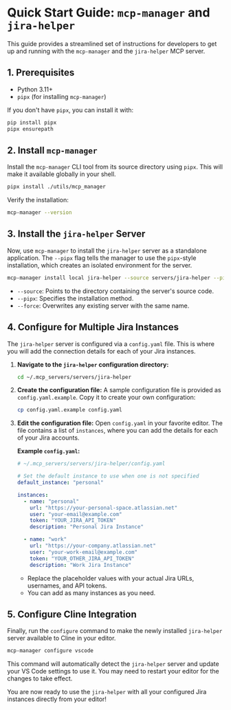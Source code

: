 # Quick Start Guide: `mcp-manager` and `jira-helper`

This guide provides a streamlined set of instructions for developers to get up and running with the `mcp-manager` and the `jira-helper` MCP server.

## 1. Prerequisites

-   Python 3.11+
-   `pipx` (for installing `mcp-manager`)

If you don't have `pipx`, you can install it with:
```bash
pip install pipx
pipx ensurepath
```

## 2. Install `mcp-manager`

Install the `mcp-manager` CLI tool from its source directory using `pipx`. This will make it available globally in your shell.

```bash
pipx install ./utils/mcp_manager
```

Verify the installation:
```bash
mcp-manager --version
```

## 3. Install the `jira-helper` Server

Now, use `mcp-manager` to install the `jira-helper` server as a standalone application. The `--pipx` flag tells the manager to use the `pipx`-style installation, which creates an isolated environment for the server.

```bash
mcp-manager install local jira-helper --source servers/jira-helper --pipx --force
```
*   `--source`: Points to the directory containing the server's source code.
*   `--pipx`: Specifies the installation method.
*   `--force`: Overwrites any existing server with the same name.

## 4. Configure for Multiple Jira Instances

The `jira-helper` server is configured via a `config.yaml` file. This is where you will add the connection details for each of your Jira instances.

1.  **Navigate to the `jira-helper` configuration directory:**
    ```bash
    cd ~/.mcp_servers/servers/jira-helper
    ```

2.  **Create the configuration file:**
    A sample configuration file is provided as `config.yaml.example`. Copy it to create your own configuration:
    ```bash
    cp config.yaml.example config.yaml
    ```

3.  **Edit the configuration file:**
    Open `config.yaml` in your favorite editor. The file contains a list of `instances`, where you can add the details for each of your Jira accounts.

    **Example `config.yaml`:**
    ```yaml
    # ~/.mcp_servers/servers/jira-helper/config.yaml
    
    # Set the default instance to use when one is not specified
    default_instance: "personal"
    
    instances:
      - name: "personal"
        url: "https://your-personal-space.atlassian.net"
        user: "your-email@example.com"
        token: "YOUR_JIRA_API_TOKEN"
        description: "Personal Jira Instance"
    
      - name: "work"
        url: "https://your-company.atlassian.net"
        user: "your-work-email@example.com"
        token: "YOUR_OTHER_JIRA_API_TOKEN"
        description: "Work Jira Instance"
    ```
    *   Replace the placeholder values with your actual Jira URLs, usernames, and API tokens.
    *   You can add as many instances as you need.

## 5. Configure Cline Integration

Finally, run the `configure` command to make the newly installed `jira-helper` server available to Cline in your editor.

```bash
mcp-manager configure vscode
```

This command will automatically detect the `jira-helper` server and update your VS Code settings to use it. You may need to restart your editor for the changes to take effect.

You are now ready to use the `jira-helper` with all your configured Jira instances directly from your editor!
